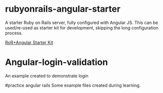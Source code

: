 # rubyonrails-angular-starter
A starter Ruby on Rails server, fully configured with Angular JS. This can be used/re-used as starter kit for development, skipping the long configuration process.

[RoR+Angular Starter Kit](https://github.com/shawnfan/rubyonrails-angular-examples/tree/master/RoR-Angular-Starter)

# Angular-login-validation
An example created to demonstrate login

#practice angular rails
Some example files created during learning.


